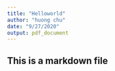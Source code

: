 ```yaml
---
title: "Helloworld"
author: "huong chu"
date: "9/27/2020"
output: pdf_document
---
```

## This is a markdown file
